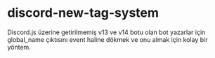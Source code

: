# discord-new-tag-system
Discord.js üzerine getirilmemiş v13 ve v14 botu olan bot yazarlar için global_name çıktısını event haline dökmek ve onu almak için kolay bir yöntem.

